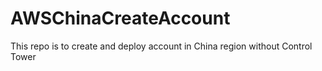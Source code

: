 # AWSChinaCreateAccount
This repo is to create and deploy account in China region without Control Tower
